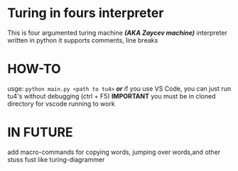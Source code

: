# Turing in fours interpreter
This is four argumented turing machine ***(AKA Zaycev machine)*** interpreter written in python
it supports comments, line breaks
# HOW-TO
usge: `python main.py <path to tu4>`
***or***
if you use VS Code, you can just run tu4's without debugging (ctrl + F5)
**IMPORTANT** you must be in cloned directory for vscode running to work
# IN FUTURE
add macro-commands for copying words, jumping over words,and other stuss fust like turing-diagrammer